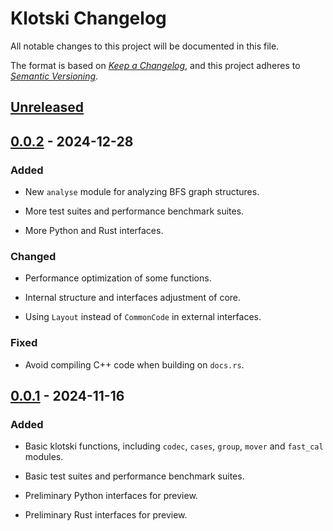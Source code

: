 # Klotski Changelog

All notable changes to this project will be documented in this file.

The format is based on [*Keep a Changelog*](https://keepachangelog.com/en/1.0.0/), and this project adheres to [*Semantic Versioning*](https://semver.org/spec/v2.0.0.html).

## [Unreleased]

## [0.0.2] - 2024-12-28

### Added

- New `analyse` module for analyzing BFS graph structures.

- More test suites and performance benchmark suites.

- More Python and Rust interfaces.

### Changed

- Performance optimization of some functions.

- Internal structure and interfaces adjustment of core.

- Using `Layout` instead of `CommonCode` in external interfaces.

### Fixed

- Avoid compiling C++ code when building on `docs.rs`.

## [0.0.1] - 2024-11-16

### Added

- Basic klotski functions, including `codec`, `cases`, `group`, `mover` and `fast_cal` modules.

- Basic test suites and performance benchmark suites.

- Preliminary Python interfaces for preview.

- Preliminary Rust interfaces for preview.

[unreleased]: https://github.com/dnomd343/klotski/compare/v0.0.2...HEAD
[0.0.2]: https://github.com/dnomd343/klotski/releases/tag/v0.0.2
[0.0.1]: https://github.com/dnomd343/klotski/releases/tag/v0.0.1
